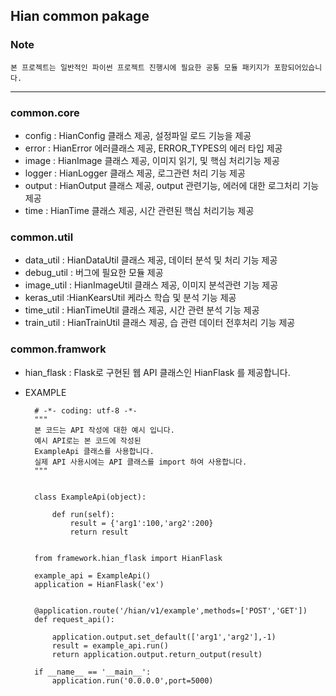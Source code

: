## Hian common pakage  

### Note
    본 프로젝트는 일반적인 파이썬 프로젝트 진행시에 필요한 공통 모듈 패키지가 포함되어있습니다.
---

### common.core
- config : HianConfig 클래스 제공, 설정파일 로드 기능을 제공
- error : HianError 에러클래스 제공, ERROR_TYPES의 에러 타입 제공
- image : HianImage 클래스 제공, 이미지 읽기, 및 핵심 처리기능 제공
- logger : HianLogger 클래스 제공, 로그관련 처리 기능 제공
- output : HianOutput 클래스 제공, output 관련기능, 에러에 대한 로그처리 기능 제공
- time : HianTime 클래스 제공, 시간 관련된 핵심 처리기능 제공

### common.util

- data_util : HianDataUtil 클래스 제공, 데이터 분석 및 처리 기능 제공
- debug_util : 버그에 필요한 모듈 제공
- image_util : HianImageUtil 클래스 제공, 이미지 분석관련 기능 제공
- keras_util :HianKearsUtil 케라스 학습 및 분석 기능 제공
- time_util : HianTimeUtil 클래스 제공, 시간 관련 분석 기능 제공
- train_util : HianTrainUtil 클래스 제공, 습 관련 데이터 전후처리 기능 제공

### common.framwork  

- hian_flask : Flask로 구현된 웹 API 클래스인 HianFlask 를 제공합니다.  


- EXAMPLE
        
        # -*- coding: utf-8 -*-
        """
        본 코드는 API 작성에 대한 예시 입니다.
        예시 API로는 본 코드에 작성된
        ExampleApi 클래스를 사용합니다.
        실제 API 사용시에는 API 클래스를 import 하여 사용합니다.
        """
        
        
        class ExampleApi(object):
        
            def run(self):
                result = {'arg1':100,'arg2':200}
                return result
        
        
        from framework.hian_flask import HianFlask
        
        example_api = ExampleApi()
        application = HianFlask('ex')
        
        
        @application.route('/hian/v1/example',methods=['POST','GET'])
        def request_api():
        
            application.output.set_default(['arg1','arg2'],-1)
            result = example_api.run()
            return application.output.return_output(result)
        
        if __name__ == '__main__':
            application.run('0.0.0.0',port=5000)    
        
